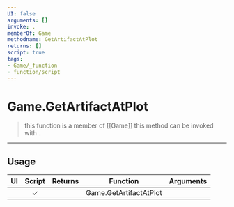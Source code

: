 ```yaml
---
UI: false
arguments: []
invoke: .
memberOf: Game
methodname: GetArtifactAtPlot
returns: []
script: true
tags:
- Game/_function
- function/script
---
```

# Game.GetArtifactAtPlot
> this function is a member of [[Game]]
> this method can be invoked with `.`
-----
## Usage
|  UI | Script | Returns | Function | Arguments |
|:---:|:------:|-------:|:--------:|:---------|
| |✓||Game.GetArtifactAtPlot||
